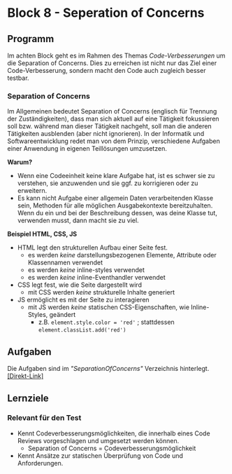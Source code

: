 # Block 8 - Seperation of Concerns

## Programm

Im achten Block geht es im Rahmen des Themas _Code-Verbesserungen_ um die Separation of Concerns. Dies zu erreichen ist nicht nur das Ziel einer Code-Verbesserung, sondern macht den Code auch zugleich besser testbar.

### Separation of Concerns

Im Allgemeinen bedeutet Separation of Concerns (englisch für Trennung der Zuständigkeiten), dass man sich aktuell auf eine Tätigkeit fokussieren soll bzw. während man dieser Tätigkeit nachgeht, soll man die anderen Tätigkeiten ausblenden (aber nicht ignorieren). In der Informatik und Softwareentwicklung redet man von dem Prinzip, verschiedene Aufgaben einer Anwendung in eigenen Teillösungen umzusetzen.

**Warum?**

- Wenn eine Codeeinheit keine klare Aufgabe hat, ist es schwer sie zu verstehen, sie anzuwenden und sie ggf. zu korrigieren oder zu erweitern.
- Es kann nicht Aufgabe einer allgemein Daten verarbeitenden Klasse sein, Methoden für alle möglichen Ausgabekontexte bereitzuhalten. Wenn du ein und bei der Beschreibung dessen, was deine Klasse tut, verwenden musst, dann macht sie zu viel.

**Beispiel HTML, CSS, JS**

- HTML legt den strukturellen Aufbau einer Seite fest.
  - es werden _keine_ darstellungsbezogenen Elemente, Attribute oder Klassennamen verwendet
  - es werden _keine_ inline-styles verwendet
  - es werden _keine_ inline-Eventhandler verwendet
- CSS legt fest, wie die Seite dargestellt wird
  - mit CSS werden _keine_ strukturelle Inhalte generiert
- JS ermöglicht es mit der Seite zu interagieren
  - mit JS werden _keine_ statischen CSS-Eigenschaften, wie Inline-Styles, geändert
    - z.B. `element.style.color = 'red'` ; stattdessen `element.classList.add('red')`

## Aufgaben

Die Aufgaben sind im _"SeparationOfConcerns"_ Verzeichnis hinterlegt. [[Direkt-Link]](../Tasks/SeparationOfConcerns/Aufgaben.md)

## Lernziele

### Relevant für den Test

- Kennt Codeverbesserungsmöglichkeiten, die innerhalb eines Code Reviews vorgeschlagen und umgesetzt werden können.
  - Separation of Concerns = Codeverbesserungsmöglichkeit
- Kennt Ansätze zur statischen Überprüfung von Code und Anforderungen.
